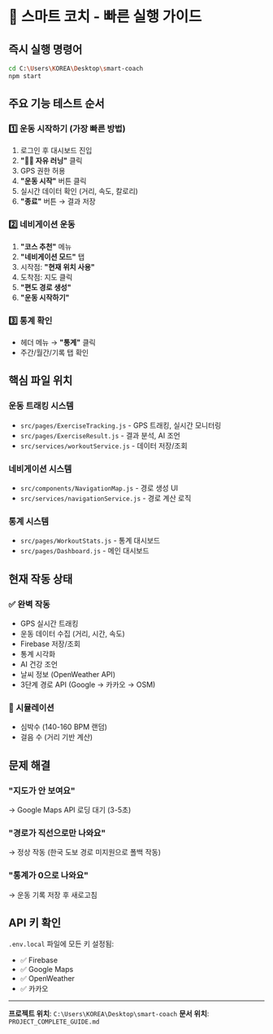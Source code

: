 # 🚀 스마트 코치 - 빠른 실행 가이드

## 즉시 실행 명령어
```bash
cd C:\Users\KOREA\Desktop\smart-coach
npm start
```

## 주요 기능 테스트 순서

### 1️⃣ 운동 시작하기 (가장 빠른 방법)
1. 로그인 후 대시보드 진입
2. **"🏃‍♂️ 자유 러닝"** 클릭
3. GPS 권한 허용
4. **"운동 시작"** 버튼 클릭
5. 실시간 데이터 확인 (거리, 속도, 칼로리)
6. **"종료"** 버튼 → 결과 저장

### 2️⃣ 네비게이션 운동
1. **"코스 추천"** 메뉴
2. **"네비게이션 모드"** 탭
3. 시작점: **"현재 위치 사용"**
4. 도착점: 지도 클릭
5. **"편도 경로 생성"**
6. **"운동 시작하기"**

### 3️⃣ 통계 확인
- 헤더 메뉴 → **"통계"** 클릭
- 주간/월간/기록 탭 확인

## 핵심 파일 위치

### 운동 트래킹 시스템
- `src/pages/ExerciseTracking.js` - GPS 트래킹, 실시간 모니터링
- `src/pages/ExerciseResult.js` - 결과 분석, AI 조언
- `src/services/workoutService.js` - 데이터 저장/조회

### 네비게이션 시스템  
- `src/components/NavigationMap.js` - 경로 생성 UI
- `src/services/navigationService.js` - 경로 계산 로직

### 통계 시스템
- `src/pages/WorkoutStats.js` - 통계 대시보드
- `src/pages/Dashboard.js` - 메인 대시보드

## 현재 작동 상태

### ✅ 완벽 작동
- GPS 실시간 트래킹
- 운동 데이터 수집 (거리, 시간, 속도)
- Firebase 저장/조회
- 통계 시각화
- AI 건강 조언
- 날씨 정보 (OpenWeather API)
- 3단계 경로 API (Google → 카카오 → OSM)

### 🔧 시뮬레이션
- 심박수 (140-160 BPM 랜덤)
- 걸음 수 (거리 기반 계산)

## 문제 해결

### "지도가 안 보여요"
→ Google Maps API 로딩 대기 (3-5초)

### "경로가 직선으로만 나와요"  
→ 정상 작동 (한국 도보 경로 미지원으로 폴백 작동)

### "통계가 0으로 나와요"
→ 운동 기록 저장 후 새로고침

## API 키 확인
`.env.local` 파일에 모든 키 설정됨:
- ✅ Firebase
- ✅ Google Maps  
- ✅ OpenWeather
- ✅ 카카오

---
**프로젝트 위치**: `C:\Users\KOREA\Desktop\smart-coach`
**문서 위치**: `PROJECT_COMPLETE_GUIDE.md`